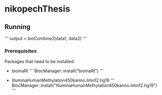 # nikopechThesis

## Running

'''
output = bioCombine2(data1, data2)
'''

### Prerequisites

Packages that need to be installed:

- biomaRt 
'''
BiocManager::install("biomaRt")
'''

- IlluminaHumanMethylation450kanno.ilmn12.hg19
'''
BiocManager::install("IlluminaHumanMethylation450kanno.ilmn12.hg19")
'''